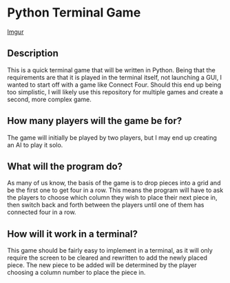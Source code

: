 # Python Terminal Game

[Imgur](https://i.imgur.com/NhNeIeE.png "Python Terminal Connect Four")

## Description
This is a quick terminal game that will be written in Python. Being that the requirements are that it is played in the terminal itself, not launching a GUI, I wanted to start off with a game like Connect Four. Should this end up being too simplistic, I will likely use this repository for multiple games and create a second, more complex game.

## How many players will the game be for?
The game will initially be played by two players, but I may end up creating an AI to play it solo.

## What will the program do?
As many of us know, the basis of the game is to drop pieces into a grid and be the first one to get four in a row. This means the program will have to ask the players to choose which column they wish to place their next piece in, then switch back and forth between the players until one of them has connected four in a row.

## How will it work in a terminal?
This game should be fairly easy to implement in a terminal, as it will only require the screen to be cleared and rewritten to add the newly placed piece. The new piece to be added will be determined by the player choosing a column number to place the piece in.
